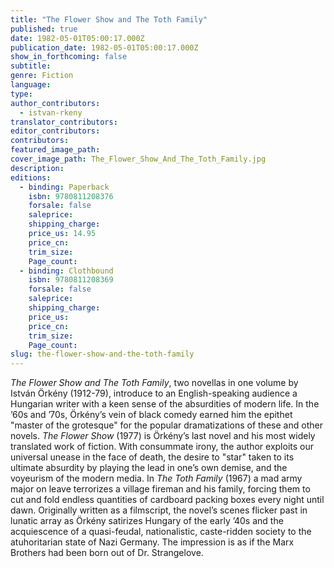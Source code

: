 ```yaml
---
title: "The Flower Show and The Toth Family"
published: true
date: 1982-05-01T05:00:17.000Z
publication_date: 1982-05-01T05:00:17.000Z
show_in_forthcoming: false
subtitle:
genre: Fiction
language:
type:
author_contributors:
  - istvan-rkeny
translator_contributors:
editor_contributors:
contributors:
featured_image_path:
cover_image_path: The_Flower_Show_And_The_Toth_Family.jpg
description:
editions:
  - binding: Paperback
    isbn: 9780811208376
    forsale: false
    saleprice:
    shipping_charge:
    price_us: 14.95
    price_cn:
    trim_size:
    Page_count:
  - binding: Clothbound
    isbn: 9780811208369
    forsale: false
    saleprice:
    shipping_charge:
    price_us:
    price_cn:
    trim_size:
    Page_count:
slug: the-flower-show-and-the-toth-family
---
```


_The Flower Show and The Toth Family_, two novellas in one volume by István Örkény (1912-79), introduce to an English-speaking audience a Hungarian writer with a keen sense of the absurdities of modern life. In the ’60s and ’70s, Örkény’s vein of black comedy earned him the epithet "master of the grotesque" for the popular dramatizations of these and other novels. _The Flower Show_ (1977) is Örkény’s last novel and his most widely translated work of fiction. With consummate irony, the author exploits our universal unease in the face of death, the desire to "star" taken to its ultimate absurdity by playing the lead in one’s own demise, and the voyeurism of the modern media. In _The Toth Family_ (1967) a mad army major on leave terrorizes a village fireman and his family, forcing them to cut and fold endless quantities of cardboard packing boxes every night until dawn. Originally written as a filmscript, the novel’s scenes flicker past in lunatic array as Örkény satirizes Hungary of the early ’40s and the acquiescence of a quasi-feudal, nationalistic, caste-ridden society to the atuhoritarian state of Nazi Germany. The impression is as if the Marx Brothers had been born out of Dr. Strangelove.

